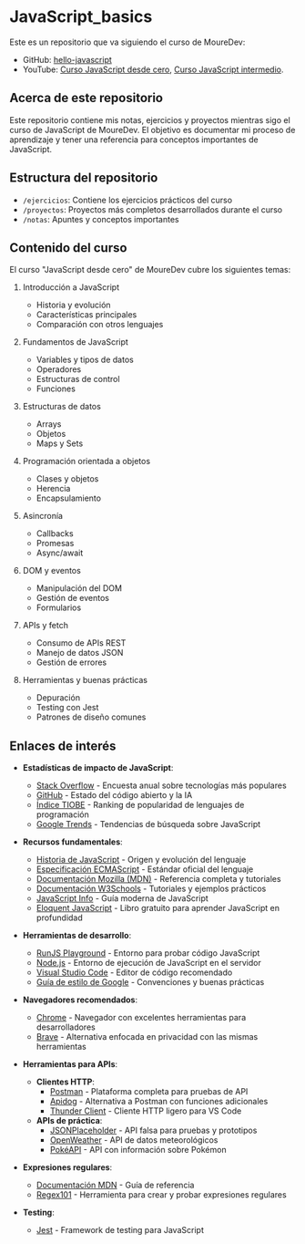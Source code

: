 # JavaScript_basics

Este es un repositorio que va siguiendo el curso de MoureDev:
- GitHub: [hello-javascript](https://github.com/mouredev/hello-javascript)
- YouTube: [Curso JavaScript desde cero](https://www.youtube.com/watch?v=1glVfFxj8a4), [Curso JavaScript intermedio](https://www.youtube.com/watch?v=iJvLAZ8MJ2E&t).

## Acerca de este repositorio

Este repositorio contiene mis notas, ejercicios y proyectos mientras sigo el curso de JavaScript de MoureDev. El objetivo es documentar mi proceso de aprendizaje y tener una referencia para conceptos importantes de JavaScript.

## Estructura del repositorio

- `/ejercicios`: Contiene los ejercicios prácticos del curso
- `/proyectos`: Proyectos más completos desarrollados durante el curso
- `/notas`: Apuntes y conceptos importantes


## Contenido del curso

El curso "JavaScript desde cero" de MoureDev cubre los siguientes temas:

1. Introducción a JavaScript
   - Historia y evolución
   - Características principales
   - Comparación con otros lenguajes

2. Fundamentos de JavaScript
   - Variables y tipos de datos
   - Operadores
   - Estructuras de control
   - Funciones

3. Estructuras de datos
   - Arrays
   - Objetos
   - Maps y Sets

4. Programación orientada a objetos
   - Clases y objetos
   - Herencia
   - Encapsulamiento

5. Asincronía
   - Callbacks
   - Promesas
   - Async/await

6. DOM y eventos
   - Manipulación del DOM
   - Gestión de eventos
   - Formularios

7. APIs y fetch
   - Consumo de APIs REST
   - Manejo de datos JSON
   - Gestión de errores

8. Herramientas y buenas prácticas
   - Depuración
   - Testing con Jest
   - Patrones de diseño comunes


## Enlaces de interés

* **Estadísticas de impacto de JavaScript**:
  * [Stack Overflow](https://survey.stackoverflow.co/2023/#most-popular-technologies-language) - Encuesta anual sobre tecnologías más populares
  * [GitHub](https://github.blog/2023-11-08-the-state-of-open-source-and-ai/) - Estado del código abierto y la IA
  * [Índice TIOBE](https://www.tiobe.com/tiobe-index/) - Ranking de popularidad de lenguajes de programación
  * [Google Trends](https://trends.google.es/trends/explore?cat=5&date=today%205-y&q=%2Fm%2F02p97,%2Fm%2F05z1_,%2Fm%2F07sbkfb&hl=es) - Tendencias de búsqueda sobre JavaScript

* **Recursos fundamentales**:
  * [Historia de JavaScript](https://es.wikipedia.org/wiki/JavaScript) - Origen y evolución del lenguaje
  * [Especificación ECMAScript](https://tc39.es/ecma262/) - Estándar oficial del lenguaje
  * [Documentación Mozilla (MDN)](https://developer.mozilla.org/es/docs/Web/JavaScript) - Referencia completa y tutoriales
  * [Documentación W3Schools](https://www.w3schools.com/js/) - Tutoriales y ejemplos prácticos
  * [JavaScript Info](https://es.javascript.info/) - Guía moderna de JavaScript
  * [Eloquent JavaScript](https://eloquentjavascript.net/) - Libro gratuito para aprender JavaScript en profundidad

* **Herramientas de desarrollo**:
  * [RunJS Playground](https://runjs.app/play) - Entorno para probar código JavaScript
  * [Node.js](https://nodejs.org) - Entorno de ejecución de JavaScript en el servidor
  * [Visual Studio Code](https://code.visualstudio.com/) - Editor de código recomendado
  * [Guía de estilo de Google](https://google.github.io/styleguide/jsguide.html) - Convenciones y buenas prácticas

* **Navegadores recomendados**:
  * [Chrome](https://www.google.com/intl/es_es/chrome/) - Navegador con excelentes herramientas para desarrolladores
  * [Brave](https://brave.com/download/) - Alternativa enfocada en privacidad con las mismas herramientas

* **Herramientas para APIs**:
  * **Clientes HTTP**: 
    * [Postman](https://postman.com) - Plataforma completa para pruebas de API
    * [Apidog](https://apidog.com) - Alternativa a Postman con funciones adicionales
    * [Thunder Client](https://thunderclient.com) - Cliente HTTP ligero para VS Code
  * **APIs de práctica**: 
    * [JSONPlaceholder](https://jsonplaceholder.typicode.com) - API falsa para pruebas y prototipos
    * [OpenWeather](https://openweathermap.org) - API de datos meteorológicos
    * [PokéAPI](https://pokeapi.co) - API con información sobre Pokémon

* **Expresiones regulares**:
  * [Documentación MDN](https://developer.mozilla.org/es/docs/Web/JavaScript/Guide/Regular_expressions/Cheatsheet) - Guía de referencia
  * [Regex101](https://regex101.com/) - Herramienta para crear y probar expresiones regulares

* **Testing**:
  * [Jest](https://jestjs.io/) - Framework de testing para JavaScript
